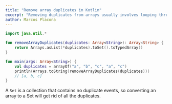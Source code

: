 ```yaml
---
title: "Remove array duplicates in Kotlin"
excerpt: "Removing duplicates from arrays usually involves looping through an entire array and creating a new array without duplicates"
author: Marcos Placona
---
```


```kotlin
import java.util.*

fun removeArrayDuplicates(duplicates: Array<String>): Array<String> {
    return Arrays.asList(*duplicates).toSet().toTypedArray()
}

fun main(args: Array<String>) {
    val duplicates = arrayOf("a", "b", "c", "a", "c")
    println(Arrays.toString(removeArrayDuplicates(duplicates)))
    // [a, b, c]
}
```

A `Set` is a collection that contains no duplicate events, so converting an array to a Set will get rid of all the duplicates.

